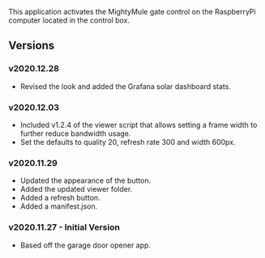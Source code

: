 This application activates the MightyMule gate control on the RaspberryPi computer located in the control box.

## Versions
### v2020.12.28
* Revised the look and added the Grafana solar dashboard stats.

### v2020.12.03 
* Included v1.2.4 of the viewer script that allows setting a frame width to further reduce bandwidth usage.
* Set the defaults to quality 20, refresh rate 300 and width 600px.

### v2020.11.29
* Updated the appearance of the button.
* Added the updated viewer folder.
* Added a refresh button.
* Added a manifest.json.

### v2020.11.27 - Initial Version
* Based off the garage door opener app.
